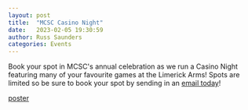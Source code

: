 ```yaml
---
layout: post
title:  "MCSC Casino Night"
date:   2023-02-05 19:30:59
author: Russ Saunders
categories: Events
---
```

Book your spot in MCSC's annual celebration as we run a Casino Night featuring many of your favourite games at the Limerick Arms! Spots are limited so be sure to book your spot by sending in an [email today](admin@chelseafcinmelbourne.com)!

[poster](/assets/posts/casinonight.jpg)
